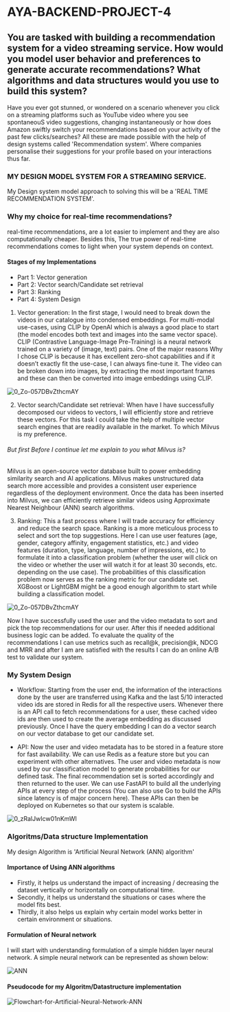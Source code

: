 # AYA-BACKEND-PROJECT-4
## You are tasked with building a recommendation system for a video streaming service. How would you model user behavior and preferences to generate accurate recommendations? What algorithms and data structures would you use to build this system?

 Have you ever got stunned, or wondered on a scenario whenever you click on a streaming platforms such as YouTube video where you see spontaneouS video suggestions, changing  instantaneously or how does Amazon swiftly switch your recommendations based on your activity of the past few clicks/searches? All these are made possible with the help of design systems called 'Recommendation system'. Where companies personalise their suggestions for your profile based on your interactions thus far.
 
 ### MY DESIGN MODEL SYSTEM FOR A STREAMING SERVICE.
 My Design system model approach to solving this will be a 'REAL TIME RECOMMENDATION SYSTEM'.
 
 ### Why my choice for real-time recommendations?
 real-time recommendations, are a lot easier to implement and they are also computationally cheaper. Besides this, The true power of real-time recommendations comes to light when your system depends on context.
 
 #### Stages of my Implementations
 * Part 1: Vector generation
 * Part 2: Vector search/Candidate set retrieval
 * Part 3: Ranking
 * Part 4: System Design

1)  Vector generation: In the first stage, I would need to break down the videos in our catalogue into condensed embeddings. For multi-modal use-cases, using CLIP by OpenAI which is always a good place to start (the model encodes both text and images into the same vector space). CLIP (Contrastive Language-Image Pre-Training) is a neural network trained on a variety of (image, text) pairs. One of the major reasons Why I chose CLIP is because it has excellent zero-shot capabilities and if it doesn’t exactly fit the use-case, I can always fine-tune it. The video can be broken down into images, by extracting the most important frames and these can then be converted into image embeddings using CLIP.


![0_Zo-057DBvZthcmAY](https://user-images.githubusercontent.com/99263767/220308356-948c68b0-357b-42bd-9e66-b191d9fc9271.png)

2)  Vector search/Candidate set retrieval: When have I have successfully decomposed our videos to vectors, I will efficiently store and retrieve these vectors. For this task I could take the help of multiple vector search engines that are readily available in the market. To which Milvus is my preference. 

###### But first Before I continue let me explain to you what Milvus is?
Milvus is an open-source vector database built to power embedding similarity search and AI applications. Milvus makes unstructured data search more accessible and provides a consistent user experience regardless of the deployment environment. Once the data has been inserted into Milvus, we can efficiently retrieve similar videos using Approximate Nearest Neighbour (ANN) search algorithms.

3) Ranking: This a fast process where I will trade accuracy for efficiency and reduce the search space. Ranking is a more meticulous process to select and sort the top suggestions. Here I can use user features (age, gender, category affinity, engagement statistics, etc.) and video features (duration, type, language, number of impressions, etc.) to formulate it into a classification problem (whether the user will click on the video or whether the user will watch it for at least 30 seconds, etc. depending on the use case). The probabilities of this classification problem now serves as the ranking metric for our candidate set. XGBoost or LightGBM might be a good enough algorithm to start while building a classification model.
 
  ![0_Zo-057DBvZthcmAY](https://user-images.githubusercontent.com/99263767/220314549-e962e3b4-056a-4eef-8519-8318d223b274.png)
  
  Now I have successfully used the user and the video metadata to sort and pick the top recommendations for our user. After this if needed additional business logic can be added. To evaluate the quality of the recommendations I can use metrics such as recall@k, precision@k, NDCG and MRR and after I am are satisfied with the results I can do an online A/B test to validate our system. 
  
  ### My System Design
  * Workflow: Starting from the user end, the information of the interactions done by the user are transferred using Kafka and the last 5/10 interacted video ids are stored in Redis for all the respective users. Whenever there is an API call to fetch recommendations for a user, these cached video ids are then used to create the average embedding as discussed previously. Once I have the query embedding I can do a vector search on our vector database to get our candidate set.

  * API: Now the user and video metadata has to be stored in a feature store for fast availability. We can use Redis as a feature store but you can experiment with other alternatives. The user and video metadata is now used by our classification model to generate probabilities for our defined task. The final recommendation set is sorted accordingly and then returned to the user. We can use FastAPI to build all the underlying APIs at every step of the process (You can also use Go to build the APIs since latency is of major concern here). These APIs can then be deployed on Kubernetes so that our system is scalable.

![0_zRalJwIcw01nKmWl](https://user-images.githubusercontent.com/99263767/220319062-0c828279-cf50-44e2-9c3b-20dcb883e838.jpg)

### Algoritms/Data structure Implementation 
My design Algorithm is 'Artificial Neural Network (ANN) algorithm' 

#### Importance of Using ANN algorithms
* Firstly, it helps us understand the impact of increasing / decreasing the dataset vertically or horizontally on computational time.
* Secondly, it helps us understand the situations or cases where the model fits best.
* Thirdly, it also helps us explain why certain model works better in certain environment or situations.

#### Formulation of Neural network
I will start with understanding formulation of a simple hidden layer neural network. A simple neural network can be represented as shown below:

![ANN](https://user-images.githubusercontent.com/99263767/220321642-ed6d8392-8aaf-4d2f-bebc-367adf4c5a15.png)

#### Pseudocode for my Algoritm/Datastructure implementation

![Flowchart-for-Artificial-Neural-Network-ANN](https://user-images.githubusercontent.com/99263767/220323236-56b29864-2130-40b6-b666-4609d0c4953f.png)

